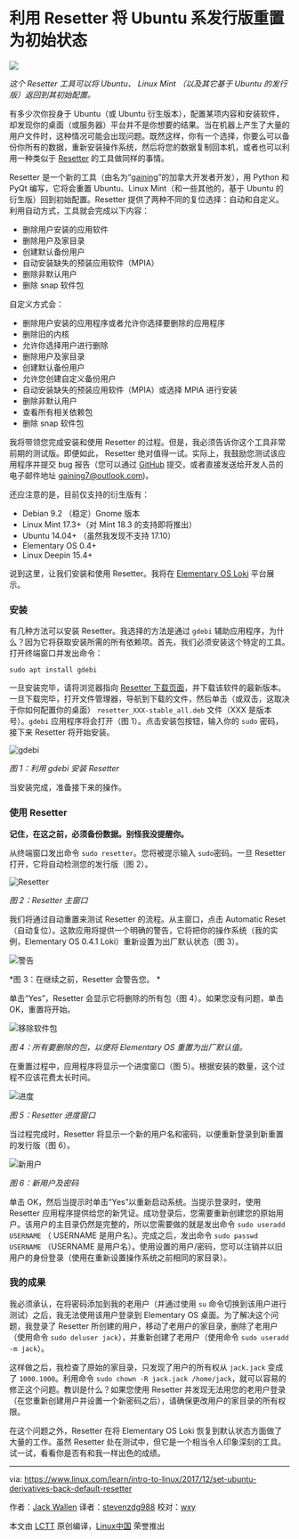 利用 Resetter 将 Ubuntu 系发行版重置为初始状态
======

![](https://www.linux.com/sites/lcom/files/styles/rendered_file/public/resetter_0.png?itok=YEX5IGdx)

*这个 Resetter 工具可以将 Ubuntu、 Linux Mint （以及其它基于 Ubuntu 的发行版）返回到其初始配置。*

有多少次你投身于 Ubuntu（或 Ubuntu 衍生版本），配置某项内容和安装软件，却发现你的桌面（或服务器）平台并不是你想要的结果。当在机器上产生了大量的用户文件时，这种情况可能会出现问题。既然这样，你有一个选择，你要么可以备份你所有的数据，重新安装操作系统，然后将您的数据复制回本机，或者也可以利用一种类似于 [Resetter][1] 的工具做同样的事情。

Resetter 是一个新的工具（由名为“[gaining][2]”的加拿大开发者开发），用 Python 和 PyQt 编写，它将会重置 Ubuntu、Linux Mint（和一些其他的，基于 Ubuntu 的衍生版）回到初始配置。Resetter 提供了两种不同的复位选择：自动和自定义。利用自动方式，工具就会完成以下内容：

* 删除用户安装的应用软件
* 删除用户及家目录
* 创建默认备份用户
* 自动安装缺失的预装应用软件（MPIA） 
* 删除非默认用户
* 删除 snap 软件包

自定义方式会：

* 删除用户安装的应用程序或者允许你选择要删除的应用程序
* 删除旧的内核
* 允许你选择用户进行删除
* 删除用户及家目录
* 创建默认备份用户
* 允许您创建自定义备份用户
* 自动安装缺失的预装应用软件（MPIA）或选择 MPIA 进行安装
* 删除非默认用户
* 查看所有相关依赖包
* 删除 snap 软件包

我将带领您完成安装和使用 Resetter 的过程。但是，我必须告诉你这个工具非常前期的测试版。即便如此， Resetter 绝对值得一试。实际上，我鼓励您测试该应用程序并提交 bug 报告（您可以通过 [GitHub][3] 提交，或者直接发送给开发人员的电子邮件地址 [gaining7@outlook.com][4])。

还应注意的是，目前仅支持的衍生版有：

* Debian 9.2 （稳定）Gnome 版本
* Linux Mint 17.3+（对 Mint 18.3 的支持即将推出）
* Ubuntu 14.04+ （虽然我发现不支持 17.10）
* Elementary OS 0.4+
* Linux Deepin 15.4+

说到这里，让我们安装和使用 Resetter。我将在 [Elementary OS Loki][5] 平台展示。

### 安装

有几种方法可以安装 Resetter。我选择的方法是通过 `gdebi` 辅助应用程序，为什么？因为它将获取安装所需的所有依赖项。首先，我们必须安装这个特定的工具。打开终端窗口并发出命令：

```
sudo apt install gdebi
```

一旦安装完毕，请将浏览器指向 [Resetter 下载页面][6]，并下载该软件的最新版本。一旦下载完毕，打开文件管理器，导航到下载的文件，然后单击（或双击，这取决于你如何配置你的桌面） `resetter_XXX-stable_all.deb` 文件（XXX 是版本号）。`gdebi` 应用程序将会打开（图 1）。点击安装包按钮，输入你的 `sudo` 密码，接下来 Resetter 将开始安装。


![gdebi][8]

*图 1：利用 gdebi 安装 Resetter*

当安装完成，准备接下来的操作。

### 使用 Resetter

**记住，在这之前，必须备份数据。别怪我没提醒你。**

从终端窗口发出命令 `sudo resetter`。您将被提示输入 `sudo`密码。一旦 Resetter 打开，它将自动检测您的发行版（图 2）。

![Resetter][11]

*图 2：Resetter 主窗口*

我们将通过自动重置来测试 Resetter 的流程。从主窗口，点击 Automatic Reset（自动复位）。这款应用将提供一个明确的警告，它将把你的操作系统（我的实例，Elementary OS 0.4.1 Loki）重新设置为出厂默认状态（图 3）。

![警告][13]

*图 3：在继续之前，Resetter 会警告您。 *


单击“Yes”，Resetter 会显示它将删除的所有包（图 4）。如果您没有问题，单击 OK，重置将开始。

![移除软件包][15]

*图 4：所有要删除的包，以便将 Elementary OS 重置为出厂默认值。*

在重置过程中，应用程序将显示一个进度窗口（图 5）。根据安装的数量，这个过程不应该花费太长时间。

![进度][17]

*图 5：Resetter 进度窗口*

当过程完成时，Resetter 将显示一个新的用户名和密码，以便重新登录到新重置的发行版（图 6）。

![新用户][19]

*图 6：新用户及密码*

单击 OK，然后当提示时单击“Yes”以重新启动系统。当提示登录时，使用 Resetter 应用程序提供给您的新凭证。成功登录后，您需要重新创建您的原始用户。该用户的主目录仍然是完整的，所以您需要做的就是发出命令 `sudo useradd USERNAME` （ USERNAME 是用户名）。完成之后，发出命令 `sudo passwd USERNAME` （USERNAME 是用户名）。使用设置的用户/密码，您可以注销并以旧用户的身份登录（使用在重新设置操作系统之前相同的家目录）。

### 我的成果

我必须承认，在将密码添加到我的老用户（并通过使用 `su` 命令切换到该用户进行测试）之后，我无法使用该用户登录到 Elementary OS 桌面。为了解决这个问题，我登录了 Resetter 所创建的用户，移动了老用户的家目录，删除了老用户（使用命令 `sudo deluser jack`），并重新创建了老用户（使用命令 `sudo useradd -m jack`）。

这样做之后，我检查了原始的家目录，只发现了用户的所有权从 `jack.jack` 变成了 `1000.1000`。利用命令 `sudo chown -R jack.jack /home/jack`，就可以容易的修正这个问题。教训是什么？如果您使用 Resetter 并发现无法用您的老用户登录（在您重新创建用户并设置一个新密码之后），请确保更改用户的家目录的所有权限。

在这个问题之外，Resetter 在将 Elementary OS Loki 恢复到默认状态方面做了大量的工作。虽然 Resetter 处在测试中，但它是一个相当令人印象深刻的工具。试一试，看看你是否有和我一样出色的成绩。

--------------------------------------------------------------------------------

via: https://www.linux.com/learn/intro-to-linux/2017/12/set-ubuntu-derivatives-back-default-resetter

作者：[Jack Wallen][a]
译者：[stevenzdg988](https://github.com/stevenzdg988)
校对：[wxy](https://github.com/wxy)

本文由 [LCTT](https://github.com/LCTT/TranslateProject) 原创编译，[Linux中国](https://linux.cn/) 荣誉推出

[a]:https://www.linux.com/users/jlwallen
[1]:https://github.com/gaining/Resetter
[2]:https://github.com/gaining
[3]:https://github.com
[4]:mailto:gaining7@outlook.com
[5]:https://elementary.io/
[6]:https://github.com/gaining/Resetter/releases/tag/v1.1.3-stable
[7]:/files/images/resetter1jpg-0
[8]:https://www.linux.com/sites/lcom/files/styles/rendered_file/public/resetter_1_0.jpg?itok=3c_qrApr (gdebi)
[9]:/licenses/category/used-permission
[10]:/files/images/resetter2jpg
[11]:https://www.linux.com/sites/lcom/files/styles/rendered_file/public/resetter_2.jpg?itok=bmawiCYJ (Resetter)
[12]:/files/images/resetter3jpg
[13]:https://www.linux.com/sites/lcom/files/styles/rendered_file/public/resetter_3.jpg?itok=2wlbC3Ue (warning)
[14]:/files/images/resetter4jpg-1
[15]:https://www.linux.com/sites/lcom/files/styles/rendered_file/public/resetter_4_1.jpg?itok=f2I3noDM (remove packages)
[16]:/files/images/resetter5jpg
[17]:https://www.linux.com/sites/lcom/files/styles/rendered_file/public/resetter_5.jpg?itok=3FYs5_2S (progress)
[18]:/files/images/resetter6jpg
[19]:https://www.linux.com/sites/lcom/files/styles/rendered_file/public/resetter_6.jpg?itok=R9SVZgF1 (new username)
[20]:https://training.linuxfoundation.org/linux-courses/system-administration-training/introduction-to-linux
